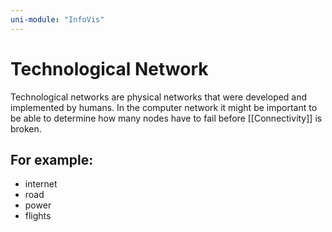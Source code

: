 ```yaml
---
uni-module: "InfoVis"
---
```


# Technological Network

Technological networks are physical networks that were developed and implemented by humans.
In the computer network it might be important to be able to determine how many nodes have to fail before [[Connectivity]] is broken.

## For example:

- internet
- road
- power
- flights
